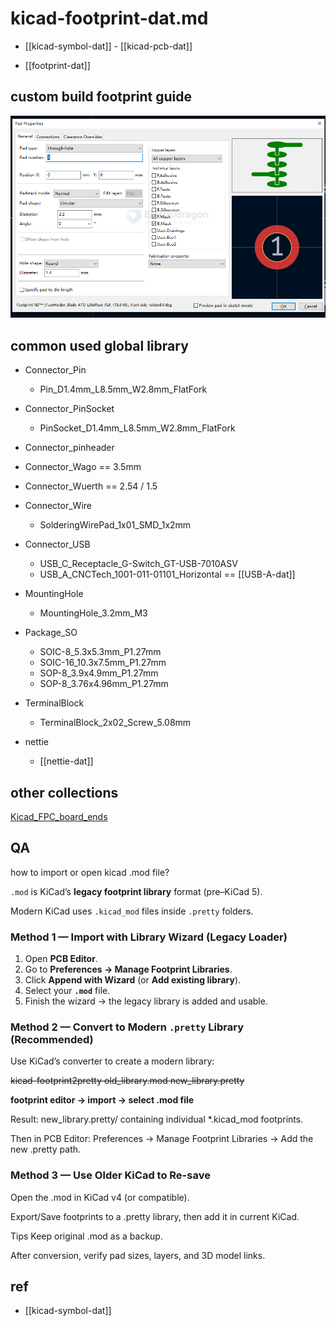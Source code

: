 
# kicad-footprint-dat.md

- [[kicad-symbol-dat]] - [[kicad-pcb-dat]]

- [[footprint-dat]]

## custom build footprint guide 

![](2025-04-29-15-16-53.png)

## common used global library 

- Connector_Pin 
    - Pin_D1.4mm_L8.5mm_W2.8mm_FlatFork
- Connector_PinSocket
    - PinSocket_D1.4mm_L8.5mm_W2.8mm_FlatFork
- Connector_pinheader 
- Connector_Wago == 3.5mm 
- Connector_Wuerth == 2.54 / 1.5 
- Connector_Wire
    - SolderingWirePad_1x01_SMD_1x2mm
- Connector_USB
    - USB_C_Receptacle_G-Switch_GT-USB-7010ASV
    - USB_A_CNCTech_1001-011-01101_Horizontal == [[USB-A-dat]]
- MountingHole 
    - MountingHole_3.2mm_M3  
- Package_SO
    - SOIC-8_5.3x5.3mm_P1.27mm
    - SOIC-16_10.3x7.5mm_P1.27mm
    - SOP-8_3.9x4.9mm_P1.27mm
    - SOP-8_3.76x4.96mm_P1.27mm
- TerminalBlock
    - TerminalBlock_2x02_Screw_5.08mm

- nettie 
  - [[nettie-dat]]


## other collections 

[Kicad_FPC_board_ends](https://github.com/mikeWShef/Kicad_FPC_board_ends)



## QA 

how to import or open kicad .mod file?


`.mod` is KiCad’s **legacy footprint library** format (pre–KiCad 5). 

Modern KiCad uses `.kicad_mod` files inside `.pretty` folders.


### Method 1 — Import with Library Wizard (Legacy Loader)

1. Open **PCB Editor**.
2. Go to **Preferences → Manage Footprint Libraries**.
3. Click **Append with Wizard** (or **Add existing library**).
4. Select your **`.mod`** file.
5. Finish the wizard → the legacy library is added and usable.


### Method 2 — Convert to Modern `.pretty` Library (Recommended)

Use KiCad’s converter to create a modern library:

~~kicad-footprint2pretty old_library.mod new_library.pretty~~

**footprint editor -> import -> select .mod file**

Result: new_library.pretty/ containing individual *.kicad_mod footprints.

Then in PCB Editor: Preferences → Manage Footprint Libraries → Add the new .pretty path.

### Method 3 — Use Older KiCad to Re-save

Open the .mod in KiCad v4 (or compatible).

Export/Save footprints to a .pretty library, then add it in current KiCad.

Tips
Keep original .mod as a backup.

After conversion, verify pad sizes, layers, and 3D model links.



## ref 

- [[kicad-symbol-dat]]